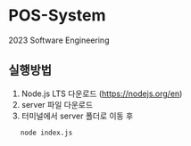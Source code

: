 # POS-System
2023 Software Engineering
## 실행방법
1. Node.js LTS 다운로드 (https://nodejs.org/en)
2. server 파일 다운로드
3. 터미널에서 server 폴더로 이동 후 
```
   node index.js
```
